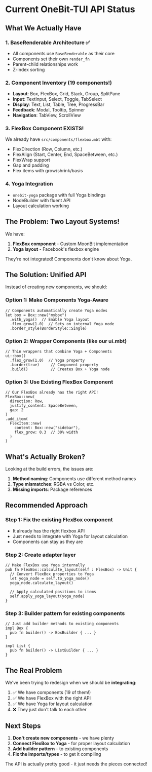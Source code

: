 # Current OneBit-TUI API Status

## What We Actually Have

### 1. BaseRenderable Architecture ✅

- All components use `BaseRenderable` as their core
- Components set their own `render_fn`
- Parent-child relationships work
- Z-index sorting

### 2. Component Inventory (19 components!)

- **Layout**: Box, FlexBox, Grid, Stack, Group, SplitPane
- **Input**: TextInput, Select, Toggle, TabSelect
- **Display**: Text, List, Table, Tree, ProgressBar
- **Feedback**: Modal, Tooltip, Spinner
- **Navigation**: TabView, ScrollView

### 3. FlexBox Component EXISTS!

We already have `src/components/flexbox.mbt` with:

- FlexDirection (Row, Column, etc.)
- FlexAlign (Start, Center, End, SpaceBetween, etc.)
- FlexWrap support
- Gap and padding
- Flex items with grow/shrink/basis

### 4. Yoga Integration

- `onebit-yoga` package with full Yoga bindings
- NodeBuilder with fluent API
- Layout calculation working

## The Problem: Two Layout Systems!

We have:

1. **FlexBox component** - Custom MoonBit implementation
2. **Yoga layout** - Facebook's flexbox engine

They're not integrated! Components don't know about Yoga.

## The Solution: Unified API

Instead of creating new components, we should:

### Option 1: Make Components Yoga-Aware

```moonbit
// Components automatically create Yoga nodes
let box = Box::new("mybox")
  .with_yoga()  // Enable Yoga layout
  .flex_grow(1.0)  // Sets on internal Yoga node
  .border_style(BorderStyle::Single)
```

### Option 2: Wrapper Components (like our ui.mbt)

```moonbit
// Thin wrappers that combine Yoga + Components
ui::box()
  .flex_grow(1.0)  // Yoga property
  .border(true)     // Component property
  .build()          // Creates Box + Yoga node
```

### Option 3: Use Existing FlexBox Component

```moonbit
// Our FlexBox already has the right API!
FlexBox::new(
  direction: Row,
  justify_content: SpaceBetween,
  gap: 2
)
.add_item(
  FlexItem::new(
    content: Box::new("sidebar"),
    flex_grow: 0.3  // 30% width
  )
)
```

## What's Actually Broken?

Looking at the build errors, the issues are:

1. **Method naming**: Components use different method names
2. **Type mismatches**: RGBA vs Color, etc.
3. **Missing imports**: Package references

## Recommended Approach

### Step 1: Fix the existing FlexBox component

- It already has the right flexbox API
- Just needs to integrate with Yoga for layout calculation
- Components can stay as they are

### Step 2: Create adapter layer

```moonbit
// Make FlexBox use Yoga internally
pub fn FlexBox::calculate_layout(self : FlexBox) -> Unit {
  // Convert FlexBox properties to Yoga
  let yoga_node = self.to_yoga_node()
  yoga_node.calculate_layout()

  // Apply calculated positions to items
  self.apply_yoga_layout(yoga_node)
}
```

### Step 3: Builder pattern for existing components

```moonbit
// Just add builder methods to existing components
impl Box {
  pub fn builder() -> BoxBuilder { ... }
}

impl List {
  pub fn builder() -> ListBuilder { ... }
}
```

## The Real Problem

We've been trying to redesign when we should be **integrating**:

1. ✅ We have components (19 of them!)
2. ✅ We have FlexBox with the right API
3. ✅ We have Yoga for layout calculation
4. ❌ They just don't talk to each other

## Next Steps

1. **Don't create new components** - we have plenty
2. **Connect FlexBox to Yoga** - for proper layout calculation
3. **Add builder pattern** - to existing components
4. **Fix the imports/types** - to get it compiling

The API is actually pretty good - it just needs the pieces connected!
